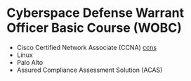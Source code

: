 # Cyberspace Defense Warrant Officer Basic Course (WOBC) 
* Cisco Certified Network Associate (CCNA)
  [ccns](https://github.com/anakisst/Education/blob/main/WOBC/CCNA)
* Linux
* Palo Alto
* Assured Compliance Assessment Solution (ACAS)
